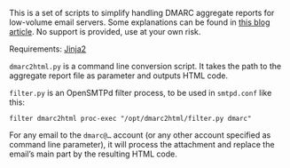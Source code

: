 This is a set of scripts to simplify handling DMARC aggregate reports for low-volume email servers. Some explanations can be found in [this blog article](https://palant.info/2023/03/08/converting-incoming-emails-on-the-fly-with-opensmtpd-filters/). No support is provided, use at your own risk.

Requirements: [Jinja2](https://jinja.palletsprojects.com/intro/#installation)

`dmarc2html.py` is a command line conversion script. It takes the path to the aggregate report file as parameter and outputs HTML code.

`filter.py` is an OpenSMTPd filter process, to be used in `smtpd.conf` like this:

```
filter dmarc2html proc-exec "/opt/dmarc2html/filter.py dmarc"
```

For any email to the `dmarc@…` account (or any other account specified as command line parameter), it will process the attachment and replace the email’s main part by the resulting HTML code.